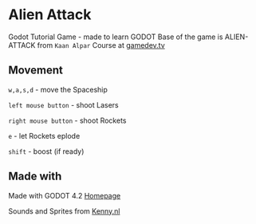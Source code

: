 # Alien Attack

Godot Tutorial Game - made to learn GODOT
Base of the game is ALIEN-ATTACK from `Kaan Alpar` Course at [gamedev.tv](https://www.gamedev.tv/courses/godot-complete-2d)

## Movement

`w,a,s,d` - move the Spaceship

`left mouse button` - shoot Lasers

`right mouse button` - shoot Rockets

`e` - let Rockets eplode

`shift` - boost (if ready)


## Made with

Made with GODOT 4.2 [Homepage](https://godotengine.org/)

Sounds and Sprites from [Kenny.nl](https://kenney.nl/assets)
